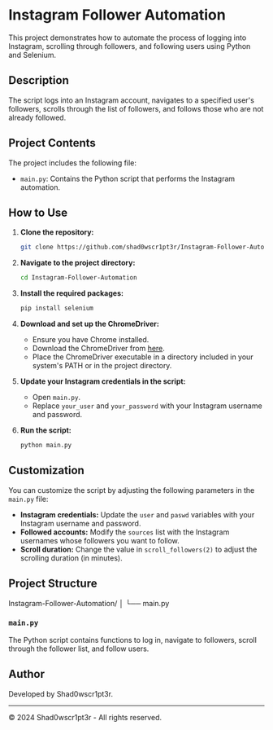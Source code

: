# Instagram Follower Automation

This project demonstrates how to automate the process of logging into Instagram, scrolling through followers, and following users using Python and Selenium.

## Description

The script logs into an Instagram account, navigates to a specified user's followers, scrolls through the list of followers, and follows those who are not already followed.

## Project Contents

The project includes the following file:

- `main.py`: Contains the Python script that performs the Instagram automation.

## How to Use

1. **Clone the repository:**
    ```sh
    git clone https://github.com/shad0wscr1pt3r/Instagram-Follower-Automation.git
    ```
2. **Navigate to the project directory:**
    ```sh
    cd Instagram-Follower-Automation
    ```
3. **Install the required packages:**
    ```sh
    pip install selenium
    ```
4. **Download and set up the ChromeDriver:** 
   - Ensure you have Chrome installed.
   - Download the ChromeDriver from [here](https://sites.google.com/chromium.org/driver/).
   - Place the ChromeDriver executable in a directory included in your system's PATH or in the project directory.

5. **Update your Instagram credentials in the script:**
    - Open `main.py`.
    - Replace `your_user` and `your_password` with your Instagram username and password.

6. **Run the script:**
    ```sh
    python main.py
    ```

## Customization

You can customize the script by adjusting the following parameters in the `main.py` file:

- **Instagram credentials:** Update the `user` and `paswd` variables with your Instagram username and password.
- **Followed accounts:** Modify the `sources` list with the Instagram usernames whose followers you want to follow.
- **Scroll duration:** Change the value in `scroll_followers(2)` to adjust the scrolling duration (in minutes).

## Project Structure

Instagram-Follower-Automation/
│
└── main.py

### `main.py`

The Python script contains functions to log in, navigate to followers, scroll through the follower list, and follow users.

## Author

Developed by Shad0wscr1pt3r.

---

© 2024 Shad0wscr1pt3r - All rights reserved.
